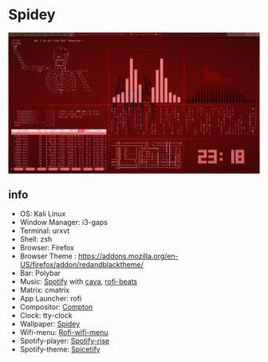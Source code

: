 # Spidey


<img src="https://raw.githubusercontent.com/naitik27/Spidey/master/dotfiles/screenshots/1.png" alt="img" align="center">

## info 

- OS: Kali Linux
- Window Manager: i3-gaps
- Terminal: urxvt
- Shell: zsh
- Browser: Firefox
- Browser Theme : https://addons.mozilla.org/en-US/firefox/addon/redandblacktheme/
- Bar: Polybar
- Music: [Spotify](https://www.spotify.com/us/download/linux/) with [cava](https://github.com/karlstav/cava), [rofi-beats](https://github.com/Carbon-Bl4ck/Rofi-Beats)
- Matrix: cmatrix
- App Launcher: rofi
- Compositor: [Compton](https://github.com/chjj/compton)
- Clock: tty-clock
- Wallpaper: [Spidey](https://github.com/naitik27/Spidey/tree/main/dotfiles/wallpaper)
- Wifi-menu: [Rofi-wifi-menu](https://github.com/zbaylin/rofi-wifi-menu)
- Spotify-player: [Spotify-rise](https://github.com/gcushen/spotify-rise)
- Spotify-theme: [Spicetify](https://github.com/naitik27/Spidey/tree/main/dotfiles/spicetify-cli/Themes/SpicetifyDefault)
